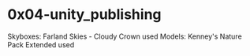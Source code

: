 # 0x04-unity_publishing
Skyboxes: Farland Skies - Cloudy Crown used
Models: Kenney's Nature Pack Extended used